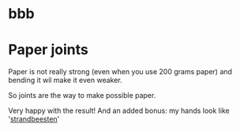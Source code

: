 # bbb

# Paper joints

Paper is not really strong (even when you use 200 grams paper) and bending it wil make it even weaker.

So joints are the way to make possible paper.

Very happy with the result! And an added bonus: my hands look like '[strandbeesten](http://www.strandbeest.com/photos.php)'